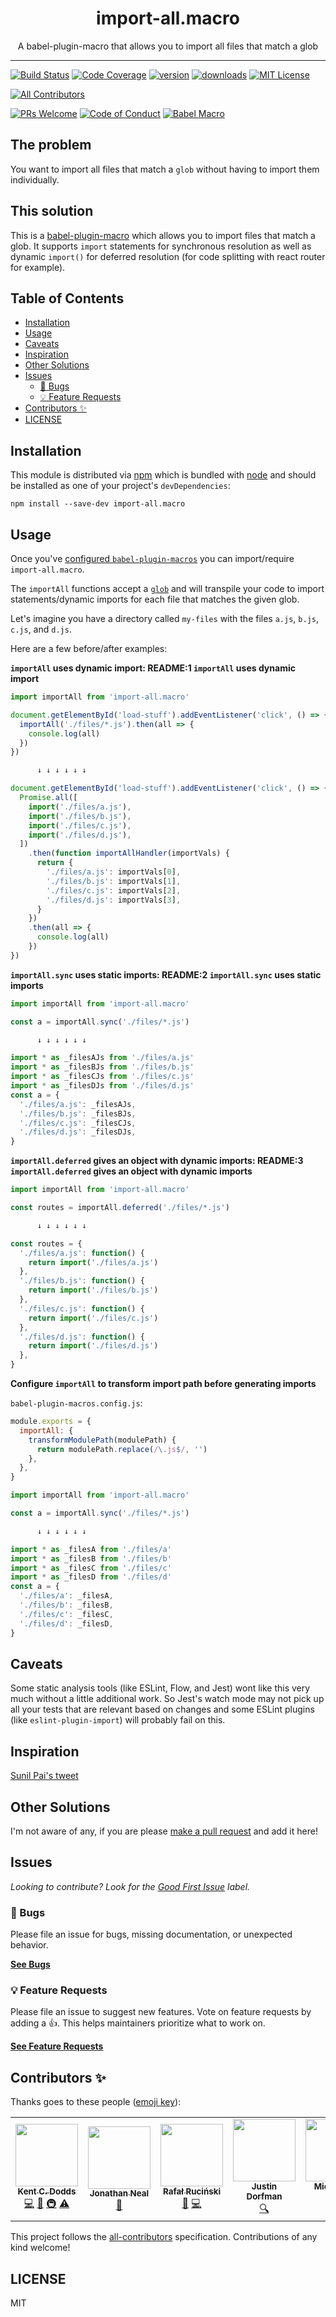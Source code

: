 <div align="center">
<h1>import-all.macro</h1>

<p>A babel-plugin-macro that allows you to import all files that match a glob</p>
</div>

---

<!-- prettier-ignore-start -->
[![Build Status][build-badge]][build]
[![Code Coverage][coverage-badge]][coverage]
[![version][version-badge]][package]
[![downloads][downloads-badge]][npmtrends]
[![MIT License][license-badge]][license]

<!-- ALL-CONTRIBUTORS-BADGE:START - Do not remove or modify this section -->
[![All Contributors](https://img.shields.io/badge/all_contributors-5-orange.svg?style=flat-square)](#contributors-)
<!-- ALL-CONTRIBUTORS-BADGE:END -->
[![PRs Welcome][prs-badge]][prs]
[![Code of Conduct][coc-badge]][coc]
[![Babel Macro][macros-badge]][babel-plugin-macros]
<!-- prettier-ignore-end -->

## The problem

You want to import all files that match a `glob` without having to import them
individually.

## This solution

This is a [babel-plugin-macro][babel-plugin-macros] which allows you to import
files that match a glob. It supports `import` statements for synchronous
resolution as well as dynamic `import()` for deferred resolution (for code
splitting with react router for example).

## Table of Contents

<!-- START doctoc generated TOC please keep comment here to allow auto update -->
<!-- DON'T EDIT THIS SECTION, INSTEAD RE-RUN doctoc TO UPDATE -->

- [Installation](#installation)
- [Usage](#usage)
- [Caveats](#caveats)
- [Inspiration](#inspiration)
- [Other Solutions](#other-solutions)
- [Issues](#issues)
  - [🐛 Bugs](#-bugs)
  - [💡 Feature Requests](#-feature-requests)
- [Contributors ✨](#contributors-)
- [LICENSE](#license)

<!-- END doctoc generated TOC please keep comment here to allow auto update -->

## Installation

This module is distributed via [npm][npm] which is bundled with [node][node] and
should be installed as one of your project's `devDependencies`:

```
npm install --save-dev import-all.macro
```

## Usage

Once you've
[configured `babel-plugin-macros`](https://github.com/kentcdodds/babel-plugin-macros/blob/master/other/docs/user.md)
you can import/require `import-all.macro`.

The `importAll` functions accept a [`glob`][glob] and will transpile your code
to import statements/dynamic imports for each file that matches the given glob.

Let's imagine you have a directory called `my-files` with the files `a.js`,
`b.js`, `c.js`, and `d.js`.

Here are a few before/after examples:

<!-- SNAP_TO_README:START -->
<!-- This section is generated by the other/snap-to-readme.js script. -->
<!-- Do not edit directly. -->

**`importAll` uses dynamic import: README:1 `importAll` uses dynamic import**

```javascript
import importAll from 'import-all.macro'

document.getElementById('load-stuff').addEventListener('click', () => {
  importAll('./files/*.js').then(all => {
    console.log(all)
  })
})

      ↓ ↓ ↓ ↓ ↓ ↓

document.getElementById('load-stuff').addEventListener('click', () => {
  Promise.all([
    import('./files/a.js'),
    import('./files/b.js'),
    import('./files/c.js'),
    import('./files/d.js'),
  ])
    .then(function importAllHandler(importVals) {
      return {
        './files/a.js': importVals[0],
        './files/b.js': importVals[1],
        './files/c.js': importVals[2],
        './files/d.js': importVals[3],
      }
    })
    .then(all => {
      console.log(all)
    })
})
```

**`importAll.sync` uses static imports: README:2 `importAll.sync` uses static
imports**

```javascript
import importAll from 'import-all.macro'

const a = importAll.sync('./files/*.js')

      ↓ ↓ ↓ ↓ ↓ ↓

import * as _filesAJs from './files/a.js'
import * as _filesBJs from './files/b.js'
import * as _filesCJs from './files/c.js'
import * as _filesDJs from './files/d.js'
const a = {
  './files/a.js': _filesAJs,
  './files/b.js': _filesBJs,
  './files/c.js': _filesCJs,
  './files/d.js': _filesDJs,
}
```

**`importAll.deferred` gives an object with dynamic imports: README:3
`importAll.deferred` gives an object with dynamic imports**

```javascript
import importAll from 'import-all.macro'

const routes = importAll.deferred('./files/*.js')

      ↓ ↓ ↓ ↓ ↓ ↓

const routes = {
  './files/a.js': function() {
    return import('./files/a.js')
  },
  './files/b.js': function() {
    return import('./files/b.js')
  },
  './files/c.js': function() {
    return import('./files/c.js')
  },
  './files/d.js': function() {
    return import('./files/d.js')
  },
}
```

**Configure `importAll` to transform import path before generating imports**

`babel-plugin-macros.config.js`:

```javascript
module.exports = {
  importAll: {
    transformModulePath(modulePath) {
      return modulePath.replace(/\.js$/, '')
    },
  },
}
```

```javascript
import importAll from 'import-all.macro'

const a = importAll.sync('./files/*.js')

      ↓ ↓ ↓ ↓ ↓ ↓

import * as _filesA from './files/a'
import * as _filesB from './files/b'
import * as _filesC from './files/c'
import * as _filesD from './files/d'
const a = {
  './files/a': _filesA,
  './files/b': _filesB,
  './files/c': _filesC,
  './files/d': _filesD,
}
```

<!-- SNAP_TO_README:END -->

## Caveats

Some static analysis tools (like ESLint, Flow, and Jest) wont like this very
much without a little additional work. So Jest's watch mode may not pick up all
your tests that are relevant based on changes and some ESLint plugins (like
`eslint-plugin-import`) will probably fail on this.

## Inspiration

[Sunil Pai's tweet][sunil-tweet]

## Other Solutions

I'm not aware of any, if you are please [make a pull request][prs] and add it
here!

## Issues

_Looking to contribute? Look for the [Good First Issue][good-first-issue]
label._

### 🐛 Bugs

Please file an issue for bugs, missing documentation, or unexpected behavior.

[**See Bugs**][bugs]

### 💡 Feature Requests

Please file an issue to suggest new features. Vote on feature requests by adding
a 👍. This helps maintainers prioritize what to work on.

[**See Feature Requests**][requests]

## Contributors ✨

Thanks goes to these people ([emoji key][emojis]):

<!-- ALL-CONTRIBUTORS-LIST:START - Do not remove or modify this section -->
<!-- prettier-ignore-start -->
<!-- markdownlint-disable -->
<table>
  <tr>
    <td align="center"><a href="https://kentcdodds.com"><img src="https://avatars.githubusercontent.com/u/1500684?v=3" width="100px;" alt=""/><br /><sub><b>Kent C. Dodds</b></sub></a><br /><a href="https://github.com/kentcdodds/import-all.macro/commits?author=kentcdodds" title="Code">💻</a> <a href="https://github.com/kentcdodds/import-all.macro/commits?author=kentcdodds" title="Documentation">📖</a> <a href="#infra-kentcdodds" title="Infrastructure (Hosting, Build-Tools, etc)">🚇</a> <a href="https://github.com/kentcdodds/import-all.macro/commits?author=kentcdodds" title="Tests">⚠️</a></td>
    <td align="center"><a href="http://jonathantneal.com"><img src="https://avatars0.githubusercontent.com/u/188426?v=4" width="100px;" alt=""/><br /><sub><b>Jonathan Neal</b></sub></a><br /><a href="https://github.com/kentcdodds/import-all.macro/commits?author=jonathantneal" title="Documentation">📖</a></td>
    <td align="center"><a href="https://fatfisz.com"><img src="https://avatars0.githubusercontent.com/u/6004414?v=4" width="100px;" alt=""/><br /><sub><b>Rafał Ruciński</b></sub></a><br /><a href="https://github.com/kentcdodds/import-all.macro/issues?q=author%3Afatfisz" title="Bug reports">🐛</a> <a href="https://github.com/kentcdodds/import-all.macro/commits?author=fatfisz" title="Code">💻</a></td>
    <td align="center"><a href="https://stackshare.io/jdorfman/decisions"><img src="https://avatars1.githubusercontent.com/u/398230?v=4" width="100px;" alt=""/><br /><sub><b>Justin Dorfman</b></sub></a><br /><a href="#fundingFinding-jdorfman" title="Funding Finding">🔍</a></td>
    <td align="center"><a href="https://michaeldeboey.be"><img src="https://avatars3.githubusercontent.com/u/6643991?v=4" width="100px;" alt=""/><br /><sub><b>Michaël De Boey</b></sub></a><br /><a href="https://github.com/kentcdodds/import-all.macro/commits?author=MichaelDeBoey" title="Code">💻</a></td>
  </tr>
</table>

<!-- markdownlint-enable -->
<!-- prettier-ignore-end -->
<!-- ALL-CONTRIBUTORS-LIST:END -->

This project follows the [all-contributors][all-contributors] specification.
Contributions of any kind welcome!

## LICENSE

MIT

<!-- prettier-ignore-start -->
[npm]: https://www.npmjs.com
[node]: https://nodejs.org
[build-badge]: https://img.shields.io/travis/kentcdodds/import-all.macro.svg?style=flat-square
[build]: https://travis-ci.org/kentcdodds/import-all.macro
[coverage-badge]: https://img.shields.io/codecov/c/github/kentcdodds/import-all.macro.svg?style=flat-square
[coverage]: https://codecov.io/github/kentcdodds/import-all.macro
[version-badge]: https://img.shields.io/npm/v/import-all.macro.svg?style=flat-square
[package]: https://www.npmjs.com/package/import-all.macro
[downloads-badge]: https://img.shields.io/npm/dm/import-all.macro.svg?style=flat-square
[npmtrends]: http://www.npmtrends.com/import-all.macro
[license-badge]: https://img.shields.io/npm/l/import-all.macro.svg?style=flat-square
[license]: https://github.com/kentcdodds/import-all.macro/blob/master/LICENSE
[prs-badge]: https://img.shields.io/badge/PRs-welcome-brightgreen.svg?style=flat-square
[prs]: http://makeapullrequest.com
[donate-badge]: https://img.shields.io/badge/$-support-green.svg?style=flat-square
[coc-badge]: https://img.shields.io/badge/code%20of-conduct-ff69b4.svg?style=flat-square
[coc]: https://github.com/kentcdodds/import-all.macro/blob/master/other/CODE_OF_CONDUCT.md
[macros-badge]: https://img.shields.io/badge/babel--macro-%F0%9F%8E%A3-f5da55.svg?style=flat-square
[babel-plugin-macros]: https://github.com/kentcdodds/babel-plugin-macros
[emojis]: https://github.com/all-contributors/all-contributors#emoji-key
[all-contributors]: https://github.com/all-contributors/all-contributors
[bugs]: https://github.com/kentcdodds/import-all.macro/issues?utf8=%E2%9C%93&q=is%3Aissue+is%3Aopen+sort%3Acreated-desc+label%3Abug
[requests]: https://github.com/kentcdodds/import-all.macro/issues?utf8=%E2%9C%93&q=is%3Aissue+is%3Aopen+sort%3Areactions-%2B1-desc+label%3Aenhancement
[good-first-issue]: https://github.com/kentcdodds/import-all.macro/issues?utf8=%E2%9C%93&q=is%3Aissue+is%3Aopen+sort%3Areactions-%2B1-desc+label%3Aenhancement+label%3A%22good+first+issue%22

[glob]: https://www.npmjs.com/package/glob
[sunil-tweet]: https://twitter.com/threepointone/status/908290510225330176
<!-- prettier-ignore-end -->
